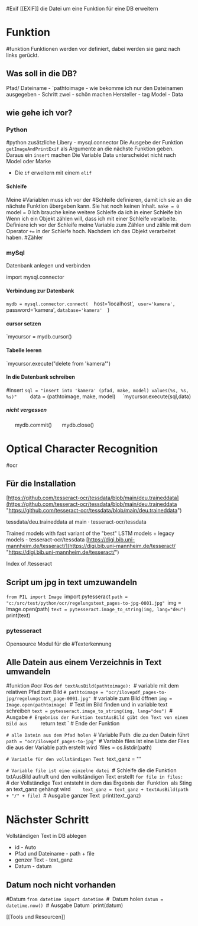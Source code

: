 #Exif [[EXIF]]
die Datei um eine Funktion für eine DB erweitern
# Funktion
#funktion 
Funktionen werden vor definiert, dabei werden sie ganz nach links gerückt.
## Was soll in die DB?
Pfad/ Dateiname - `pathtoimage
	- wie bekomme ich nur den Dateinamen ausgegeben
		- Schritt zwei - schön machen
Hersteller - tag
Model - Data
## wie gehe ich vor?
### Python 
#python
zusätzliche Libery - mysql.connector
Die Ausgebe der Funktion `getImageAndPrintExif` als Argumente an die nächste Funktion geben.
Daraus ein `insert` machen
Die Variable Data unterscheidet nicht nach Model oder Marke
-  Die `if` erweitern mit einem `elif`

#### Schleife
Meine #Variablen muss ich vor der #Schleife definieren, damit ich sie an die nächste Funktion übergeben kann. Sie hat noch keinen Inhalt.
 `make = 0
 `model = 0
 Ich brauche keine weitere Schleife da ich in einer Schleife bin
 Wenn ich ein Objekt zählen will, dass ich mit einer Schleife verarbeite. Definiere ich vor der Schleife meine Variable zum Zählen und zähle mit dem Operator `+=` in der Schleife hoch. Nachdem ich das Objekt verarbeitet haben.
 #Zähler
### mySql
Datenbank anlegen
und verbinden

import mysql.connector

  

#### Verbindung zur Datenbank

`mydb = mysql.connector.connect(
`  host='localhost',
`  user='kamera',
`  password='kamera',
   `database='kamera'
 `) 
#### cursor setzen
`mycursor = mydb.cursor()
#### Tabelle leeren
`mycursor.execute("delete from 'kamera'")
#### In die Datenbank schreiben
#insert
`sql = "insert into 'kamera' (pfad, make, model) values(%s, %s, %s)"
    `data = (pathtoimage, make, model)
    `mycursor.execute(sql,data)
##### nicht vergessen
      mydb.commit()
      mydb.close()
# Optical Character Recognition
#ocr
## Für die Installation

[https://github.com/tesseract-ocr/tessdata/blob/main/deu.traineddata](https://github.com/tesseract-ocr/tessdata/blob/main/deu.traineddata "https://github.com/tesseract-ocr/tessdata/blob/main/deu.traineddata")

tessdata/deu.traineddata at main · tesseract-ocr/tessdata

Trained models with fast variant of the "best" LSTM models + legacy models - tesseract-ocr/tessdata [https://digi.bib.uni-mannheim.de/tesseract/](https://digi.bib.uni-mannheim.de/tesseract/ "https://digi.bib.uni-mannheim.de/tesseract/")

Index of /tesseract
## Script um jpg in text umzuwandeln
`from PIL import Image
`import pytesseract
`path = "c:/src/test/python/ocr/regelungstext_pages-to-jpg-0001.jpg"
`img = Image.open(path)
`text = pytesseract.image_to_string(img, lang="deu")
`print(text)
### pytesseract
Opensource Modul für die #Texterkennung

## Alle Datein aus einem Verzeichnis in Text umwandeln
#funktion #ocr #os
`def textAusBild(pathtoimage):
`# variable mit dem relativen Pfad zum Bild
`# pathtoimage = "ocr/ilovepdf_pages-to-jpg/regelungstext_page-0001.jpg"
`# variable zum Bild öffnen
	`img = Image.open(pathtoimage)
`# Text im Bild finden und in variable text schreiben
	`text = pytesseract.image_to_string(img, lang="deu")
`# Ausgabe
`# Ergebniss der Funktion textAusBild gibt den Text von einem Bild aus
    `return text
` # Ende der Funktion

`# alle Datein aus dem Pfad holen
`# Variable Path  die zu den Datein führt
`path = "ocr/ilovepdf_pages-to-jpg"
`# Variable files ist eine Liste der Files die aus der Variable path erstellt wird
`files = os.listdir(path)
 
`# Variable für den vollständigen Text
`text_ganz = ""

`# Variable file ist eine einzelne datei
`# Schleife die die Funktion txtAusBild aufruft und den vollständigen Text erstellt
`for file in files:
`    # der Vollständige Text entsteht in dem das Ergebnis der  Funktion  als Sting an text_ganz gehängt wird
`    text_ganz = text_ganz + textAusBild(path + "/" + file)
`# Ausgabe ganzer Text`
`print(text_ganz)
# Nächster Schritt
Vollständigen Text in DB ablegen
- id - Auto
- Pfad und Dateiname - path + file
- genzer Text - text_ganz
- Datum - datum
## Datum noch nicht vorhanden
#Datum
`from datetime import datetime
`#  Datum holen
`datum = datetime.now()
`# Ausgabe Datum
`print(datum)

[[Tools und Resourcen]]
